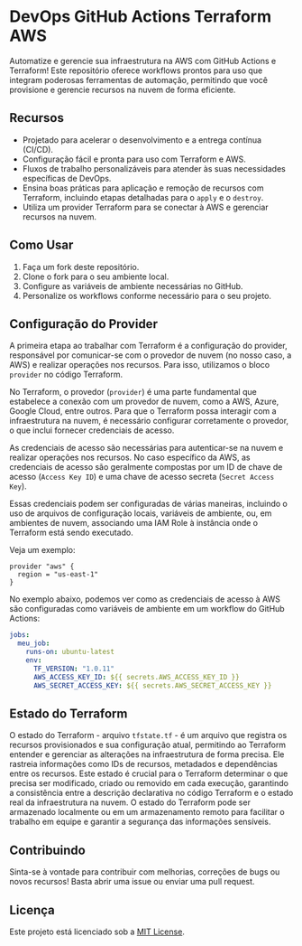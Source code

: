 # DevOps GitHub Actions Terraform AWS

Automatize e gerencie sua infraestrutura na AWS com GitHub Actions e Terraform! Este repositório oferece workflows prontos para uso que integram poderosas ferramentas de automação, permitindo que você provisione e gerencie recursos na nuvem de forma eficiente.

## Recursos

- Projetado para acelerar o desenvolvimento e a entrega contínua (CI/CD).
- Configuração fácil e pronta para uso com Terraform e AWS.
- Fluxos de trabalho personalizáveis para atender às suas necessidades específicas de DevOps.
- Ensina boas práticas para aplicação e remoção de recursos com Terraform, incluindo etapas detalhadas para o `apply` e o `destroy`.
- Utiliza um provider Terraform para se conectar à AWS e gerenciar recursos na nuvem.

## Como Usar

1. Faça um fork deste repositório.
2. Clone o fork para o seu ambiente local.
3. Configure as variáveis de ambiente necessárias no GitHub.
4. Personalize os workflows conforme necessário para o seu projeto.

## Configuração do Provider

A primeira etapa ao trabalhar com Terraform é a configuração do provider, responsável por comunicar-se com o provedor de nuvem (no nosso caso, a AWS) e realizar operações nos recursos. Para isso, utilizamos o bloco `provider` no código Terraform. 

No Terraform, o provedor (`provider`) é uma parte fundamental que estabelece a conexão com um provedor de nuvem, como a AWS, Azure, Google Cloud, entre outros. Para que o Terraform possa interagir com a infraestrutura na nuvem, é necessário configurar corretamente o provedor, o que inclui fornecer credenciais de acesso.

As credenciais de acesso são necessárias para autenticar-se na nuvem e realizar operações nos recursos. No caso específico da AWS, as credenciais de acesso são geralmente compostas por um ID de chave de acesso (`Access Key ID`) e uma chave de acesso secreta (`Secret Access Key`).

Essas credenciais podem ser configuradas de várias maneiras, incluindo o uso de arquivos de configuração locais, variáveis de ambiente, ou, em ambientes de nuvem, associando uma IAM Role à instância onde o Terraform está sendo executado.

Veja um exemplo:

```hcl
provider "aws" {
  region = "us-east-1"
}
```
No exemplo abaixo, podemos ver como as credenciais de acesso à AWS são configuradas como variáveis de ambiente em um workflow do GitHub Actions:

```yaml
jobs:
  meu_job:
    runs-on: ubuntu-latest
    env:
      TF_VERSION: "1.0.11"
      AWS_ACCESS_KEY_ID: ${{ secrets.AWS_ACCESS_KEY_ID }}
      AWS_SECRET_ACCESS_KEY: ${{ secrets.AWS_SECRET_ACCESS_KEY }}

```

## Estado do Terraform

O estado do Terraform - arquivo `tfstate.tf` - é um arquivo que registra os recursos provisionados e sua configuração atual, permitindo ao Terraform entender e gerenciar as alterações na infraestrutura de forma precisa. Ele rastreia informações como IDs de recursos, metadados e dependências entre os recursos. Este estado é crucial para o Terraform determinar o que precisa ser modificado, criado ou removido em cada execução, garantindo a consistência entre a descrição declarativa no código Terraform e o estado real da infraestrutura na nuvem. O estado do Terraform pode ser armazenado localmente ou em um armazenamento remoto para facilitar o trabalho em equipe e garantir a segurança das informações sensíveis.

## Contribuindo

Sinta-se à vontade para contribuir com melhorias, correções de bugs ou novos recursos! Basta abrir uma issue ou enviar uma pull request.

## Licença

Este projeto está licenciado sob a [MIT License](LICENSE).
